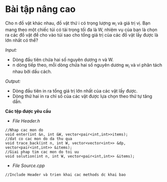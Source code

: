 # Bài tập nâng cao

Cho n đồ vật khác nhau, đồ vật thứ i có trọng lượng w<sub>i</sub> và giá trị vị. Bạn mang theo một chiếc túi có tải trọng tối đa là W, nhiệm vụ của bạn là chọn ra các đồ vật để cho vào túi sao cho tổng giá trị của các đồ vật lấy được là lớn nhất có thể?

_Input:_

-   Dòng đầu tiên chứa hai số nguyên dương n và W.
-   n dòng tiếp theo, mỗi dòng chứa hai số nguyên dương w<sub>i</sub> và vi phân tách nhau bởi dấu cách.

_Output:_

-   Dòng đầu tiên in ra tổng giá trị lớn nhất của các vật lấy được.
-   Dòng thứ hai in ra chỉ số của các vật được lựa chọn theo thứ tự tăng dần.

**Các tệp được yêu cầu**

-   _File Header.h_

```
//Nhap cac mon do
void enter(int &n, int &W, vector<pair<int,int>>items);
//dat co cac mon do da thu qua
void trace_back(int n, int W, vector<vector<int>> &dp, vector<pair<int,int>> &items);
//Giai phap tim cac mon do toi uu
void solution(int n, int W, vector<pair<int,int>> &items);
```

-   _File Source.cpp_

```
//Include Header và trien khai cac methods dc khai bao

```
